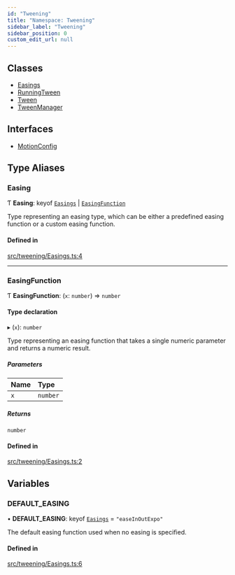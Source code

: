 ```yaml
---
id: "Tweening"
title: "Namespace: Tweening"
sidebar_label: "Tweening"
sidebar_position: 0
custom_edit_url: null
---
```


## Classes

- [Easings](../classes/Tweening.Easings.md)
- [RunningTween](../classes/Tweening.RunningTween.md)
- [Tween](../classes/Tweening.Tween.md)
- [TweenManager](../classes/Tweening.TweenManager.md)

## Interfaces

- [MotionConfig](../interfaces/Tweening.MotionConfig.md)

## Type Aliases

### Easing

Ƭ **Easing**: keyof [`Easings`](../classes/Tweening.Easings.md) \| [`EasingFunction`](Tweening.md#easingfunction)

Type representing an easing type, which can be either a predefined easing function or a custom easing function.

#### Defined in

[src/tweening/Easings.ts:4](https://github.com/agargaro/three.ez/blob/78b6b77/src/tweening/Easings.ts#L4)

___

### EasingFunction

Ƭ **EasingFunction**: (`x`: `number`) => `number`

#### Type declaration

▸ (`x`): `number`

Type representing an easing function that takes a single numeric parameter and returns a numeric result.

##### Parameters

| Name | Type |
| :------ | :------ |
| `x` | `number` |

##### Returns

`number`

#### Defined in

[src/tweening/Easings.ts:2](https://github.com/agargaro/three.ez/blob/78b6b77/src/tweening/Easings.ts#L2)

## Variables

### DEFAULT\_EASING

• **DEFAULT\_EASING**: keyof [`Easings`](../classes/Tweening.Easings.md) = `"easeInOutExpo"`

The default easing function used when no easing is specified.

#### Defined in

[src/tweening/Easings.ts:6](https://github.com/agargaro/three.ez/blob/78b6b77/src/tweening/Easings.ts#L6)
